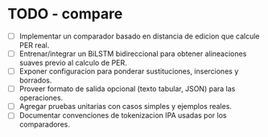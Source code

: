 # TODO - compare

- [ ] Implementar un comparador basado en distancia de edicion que calcule PER real.
- [ ] Entrenar/integrar un BiLSTM bidireccional para obtener alineaciones suaves previo al calculo de PER.
- [ ] Exponer configuracion para ponderar sustituciones, inserciones y borrados.
- [ ] Proveer formato de salida opcional (texto tabular, JSON) para las operaciones.
- [ ] Agregar pruebas unitarias con casos simples y ejemplos reales.
- [ ] Documentar convenciones de tokenizacion IPA usadas por los comparadores.

